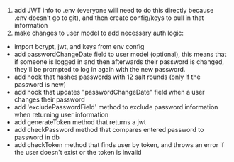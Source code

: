 1. add JWT info to .env (everyone will need to do this directly because .env doesn't go to git), and then create config/keys to pull in that information
2. make changes to user model to add necessary auth logic:

- import bcrypt, jwt, and keys from env config
- add passwordChangeDate field to user model (optional), this means that if someone is logged in and then afterwards their password is changed, they'll be prompted to log in again with the new password.
- add hook that hashes passwords with 12 salt rounds (only if the password is new)
- add hook that updates "passwordChangeDate" field when a user changes their password
- add 'excludePasswordField' method to exclude password information when returning user information
- add generateToken method that returns a jwt
- add checkPassword method that compares entered password to password in db
- add checkToken method that finds user by token, and throws an error if the user doesn't exist or the token is invalid
